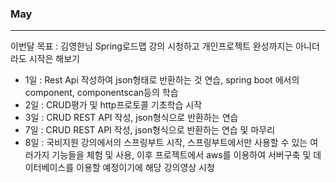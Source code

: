 ### May
---

이번달 목표 : 김영한님 Spring로드맵 강의 시청하고 개인프로젝트 완성까지는 아니더라도 시작은 해보기

- 1일 : Rest Api 작성하여 json형태로 반환하는 것 연습, spring boot 에서의 component, componentscan등의 학습
- 2일 : CRUD평가 및 http프로토콜 기초학습 시작
- 3일 : CRUD REST API 작성, json형식으로 반환하는 연습
- 7일 : CRUD REST API 작성, json형식으로 반환하는 연습 및 마무리
- 8일 : 국비지원 강의에서의 스프링부트 시작, 스프링부트에서만 사용할 수 있는 여러가지 기능들을 체험 및 사용, 이후 프로젝트에서 aws를 이용하여 서버구축 및 데이터베이스를 이용할 예정이기에 해당 강의영상 시청
